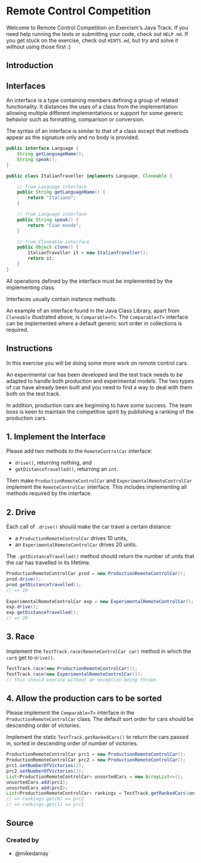 # Remote Control Competition

Welcome to Remote Control Competition on Exercism's Java Track.
If you need help running the tests or submitting your code, check out `HELP.md`.
If you get stuck on the exercise, check out `HINTS.md`, but try and solve it without using those first :)

## Introduction

## Interfaces

An interface is a type containing members defining a group of related functionality.
It distances the uses of a class from the implementation allowing multiple different implementations or support for some generic behavior such as formatting, comparison or conversion.

The syntax of an interface is similar to that of a class except that methods appear as the signature only and no body is provided.

```java
public interface Language {
    String getLanguageName();
    String speak();
}

public class ItalianTraveller implements Language, Cloneable {

    // from Language interface
    public String getLanguageName() {
        return "Italiano";
    }

    // from Language interface
    public String speak() {
        return "Ciao mondo";
    }

    // from Cloneable interface
    public Object clone() {
        ItalianTraveller it = new ItalianTraveller();
        return it;
    }
}
```

All operations defined by the interface must be implemented by the implementing class.

Interfaces usually contain instance methods.

An example of an interface found in the Java Class Library, apart from `Cloneable` illustrated above, is `Comparable<T>`.
The `Comparable<T>` interface can be implemented where a default generic sort order in collections is required.

## Instructions

In this exercise you will be doing some more work on remote control cars.

An experimental car has been developed and the test track needs to be adapted to handle both production and experimental models.
The two types of car have already been built and you need to find a way to deal with them both on the test track.

In addition, production cars are beginning to have some success.
The team boss is keen to maintain the competitive spirit by publishing a ranking of the production cars.

## 1. Implement the Interface

Please add two methods to the `RemoteControlCar` interface:

- `drive()`, returning nothing, and
- `getDistanceTravelled()`, returning an `int`.

Then make `ProductionRemoteControlCar` and `ExperimentalRemoteControlCar` implement the `RemoteControlCar` interface.
This includes implementing all methods required by the interface.

## 2. Drive

Each call of `.drive()` should make the car travel a certain distance:

- a `ProductionRemoteControlCar` drives 10 units,
- an `ExperimentalRemoteControlCar` drives 20 units.

The `.getDistanceTravelled()` method should return the number of units that the car has travelled in its lifetime.

```java
ProductionRemoteControlCar prod = new ProductionRemoteControlCar();
prod.drive();
prod.getDistanceTravelled();
// => 10
        
ExperimentalRemoteControlCar exp = new ExperimentalRemoteControlCar();
exp.drive();
exp.getDistanceTravelled();
// => 20
```

## 3. Race

Implement the `TestTrack.race(RemoteControlCar car)` method in which the `car`s get to `drive()`.

```java
TestTrack.race(new ProductionRemoteControlCar());
TestTrack.race(new ExperimentalRemoteControlCar());
// this should execute without an exception being thrown
```

## 4. Allow the production cars to be sorted

Please implement the `Comparable<T>` interface in the `ProductionRemoteControlCar` class.
The default sort order for cars should be descending order of victories.

Implement the static `TestTrack.getRankedCars()` to return the cars passed in, sorted in descending order of number of victories.

```java
ProductionRemoteControlCar prc1 = new ProductionRemoteControlCar();
ProductionRemoteControlCar prc2 = new ProductionRemoteControlCar();
prc1.setNumberOfVictories(2);
prc2.setNumberOfVictories(3);
List<ProductionRemoteControlCar> unsortedCars = new ArrayList<>();
unsortedCars.add(prc1);
unsortedCars.add(prc2);
List<ProductionRemoteControlCar> rankings = TestTrack.getRankedCars(unsortedCars);
// => rankings.get(0) == prc2
// => rankings.get(1) == prc1
```

## Source

### Created by

- @mikedamay